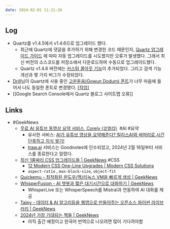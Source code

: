 ```yaml
---
date: 2024-02-01 11:21:26
---
```


## Log
- Quartz를 v1.4.5에서 v1.4.6으로 업그레이드 했다.
	- 최근에 Quartz에 댓글을 추가하기 위해 변경한 코드 때문인지, [Quartz 업그레이드 가이드](https://quartz.jzhao.xyz/upgrading) 에 따따 자동 업그레이드를 시도했지만 오류가 발생했다. 그래서 최신 버전의 소스코드를 저장소에서 다운로드하여 수동으로 업그레이드했다.
	- Quartz v1.4.6 버전에는 [커스텀 콜아웃 기능](https://quartz.jzhao.xyz/features/callouts#add-custom-callouts)이 추가되었다. 그리고 검색 기능 개선과 몇 가지 버그가 수정되었다.
- [Drill](https://drillgarden.netlify.app/)님이 Quartz에 사용 중인 [고운돋움(Gowun Dodum) 폰트](https://fonts.google.com/specimen/Gowun+Dodum)가 너무 마음에 들어서 나도 동일한 폰트로 변경했다. [\[작업\]](https://github.com/anpigon/anpigon-quartz/commit/788394decb336818bf2e41a6c5d35a5f16ef99d9)
- [[Google Search Console에서 Quartz 블로그 사이트맵 오류]]

## Links
- #GeekNews
	- [무료 AI 유튜브 동영상 요약 서비스, Corely (코얼리)](https://news.hada.io/topic?id=13035)   #AI #요약
		- 유사한 서비스: [AI가 유튜브 영상을 요약해준다? 릴리스AI와 써머리로 시간 단축하고 지식 쌓기!](https://anpigon.tistory.com/440)
		- [traw.ai](https://traw.ai/home) 서비스는 Goodnotes에 인수되었고, 2024년 2월 16일부터 서비스를 종료한다고 알렸다.
	- [최신 1줄짜리 CSS 업그레이드들  | GeekNews](https://news.hada.io/topic?id=13141) #CSS 
		- [12 Modern CSS One-Line Upgrades | Modern CSS Solutions](https://moderncss.dev/12-modern-css-one-line-upgrades)
		- `aspect-ratio` , `max-block-size`, `object-fit`
	- [Quickemu - 최적화된 윈도우/맥/리눅스 VM을 빠르게 생성 | GeekNews](https://news.hada.io/topic?id=13129)
	- [WhisperFusion - AI 챗봇과 짧은 대기시간으로 대화하기 | GeekNews](https://news.hada.io/topic?id=13124)
		- WhisperLive 또는 WhisperSpeech를 Mistral과 연동하여 AI 대화를 제공
	- [Taipy - 데이터 &amp; AI 알고리듬을 웹앱으로 만들어주는 오픈소스 파이썬 라이브러리  | GeekNews](https://news.hada.io/topic?id=13104)
	- [2024년 가장 기대되는 책들 | GeekNews](https://news.hada.io/topic?id=13111)
		- 아직 출간 예정이고 한국어 번역으로 나오려면 많이 기다려야함